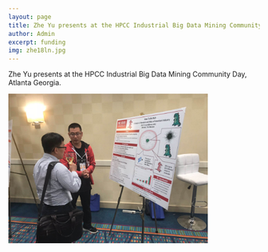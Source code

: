 ```yaml
---
layout: page
title: Zhe Yu presents at the HPCC Industrial Big Data Mining Community Day
author: Admin
excerpt: funding
img: zhe18ln.jpg
---
```


Zhe Yu presents at the HPCC Industrial Big Data Mining Community Day, Atlanta Georgia.

<img src="/img/zhe18ln.jpg" alt="Zhe 2018 big data" height="300">
